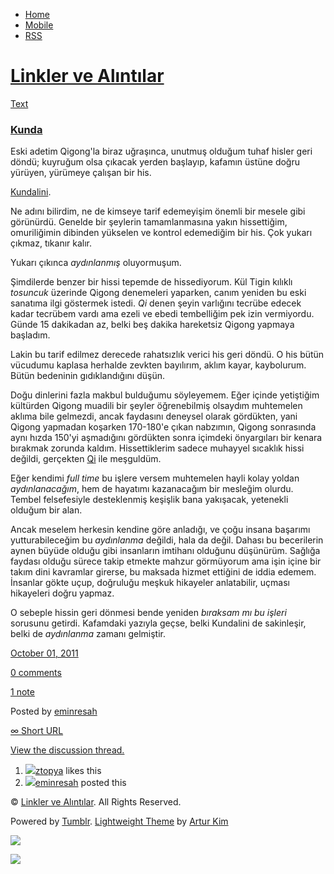 -   [Home](/)
-   [Mobile](/mobile)
-   [RSS](http://eminresah.tumblr.com/rss)

[Linkler ve Alıntılar](/)
=========================

[Text](http://eminresah.tumblr.com/post/10864779578/kunda)

### [Kunda](http://eminresah.tumblr.com/post/10864779578/kunda)

Eski adetim Qigong'la biraz uğraşınca, unutmuş olduğum tuhaf hisler geri
döndü; kuyruğum olsa çıkacak yerden başlayıp, kafamın üstüne doğru
yürüyen, yürümeye çalışan bir his.

[Kundalini](http://en.wikipedia.org/wiki/Kundalini).

Ne adını bilirdim, ne de kimseye tarif edemeyişim önemli bir mesele gibi
görünürdü. Genelde bir şeylerin tamamlanmasına yakın hissettiğim,
omuriliğimin dibinden yükselen ve kontrol edemediğim bir his. Çok yukarı
çıkmaz, tıkanır kalır.

Yukarı çıkınca *aydınlanmış* oluyormuşum.

Şimdilerde benzer bir hissi tepemde de hissediyorum. Kül Tigin kılıklı
*tosuncuk* üzerinde Qigong denemeleri yaparken, canım yeniden bu eski
sanatıma ilgi göstermek istedi. *Qi* denen şeyin varlığını tecrübe
edecek kadar tecrübem vardı ama ezeli ve ebedi tembelliğim pek izin
vermiyordu. Günde 15 dakikadan az, belki beş dakika hareketsiz Qigong
yapmaya başladım.

Lakin bu tarif edilmez derecede rahatsızlık verici his geri döndü. O his
bütün vücudumu kaplasa herhalde zevkten bayılırım, aklım kayar,
kaybolurum. Bütün bedeninin gıdıklandığını düşün.

Doğu dinlerini fazla makbul bulduğumu söyleyemem. Eğer içinde yetiştiğim
kültürden Qigong muadili bir şeyler öğrenebilmiş olsaydım muhtemelen
aklıma bile gelmezdi, ancak faydasını deneysel olarak gördükten, yani
Qigong yapmadan koşarken 170-180'e çıkan nabzımın, Qigong sonrasında
aynı hızda 150'yi aşmadığını gördükten sonra içimdeki önyargıları bir
kenara bırakmak zorunda kaldım. Hissettiklerim sadece muhayyel sıcaklık
hissi değildi, gerçekten [Qi](http://en.wikipedia.org/wiki/Qi) ile
meşguldüm.

Eğer kendimi *full time* bu işlere versem muhtemelen hayli kolay yoldan
*aydınlanacağım*, hem de hayatımı kazanacağım bir mesleğim olurdu.
Tembel felsefesiyle desteklenmiş keşişlik bana yakışacak, yetenekli
olduğum bir alan.

Ancak meselem herkesin kendine göre anladığı, ve çoğu insana başarımı
yutturabileceğim bu *aydınlanma* değildi, hala da değil. Dahası bu
becerilerin aynen büyüde olduğu gibi insanların imtihanı olduğunu
düşünürüm. Sağlığa faydası olduğu sürece takip etmekte mahzur görmüyorum
ama işin içine bir takım dini kavramlar girerse, bu maksada hizmet
ettiğini de iddia edemem. İnsanlar gökte uçup, doğruluğu meşkuk
hikayeler anlatabilir, uçması hikayeleri doğru yapmaz.

O sebeple hissin geri dönmesi bende yeniden *bıraksam mı bu işleri*
sorusunu getirdi. Kafamdaki yazıyla geçse, belki Kundalini de
sakinleşir, belki de *aydınlanma* zamanı gelmiştir.

[October 01, 2011](http://eminresah.tumblr.com/post/10864779578/kunda)

[0
comments](http://eminresah.tumblr.com/post/10864779578/kunda#disqus_thread)

[1 note](http://eminresah.tumblr.com/post/10864779578/kunda#notes)

Posted by [eminresah](http://eminresah.tumblr.com/)

[∞ Short URL](http://tmblr.co/ZWS1OyA7bs4w)

[View the discussion thread.](http://erblog.disqus.com/?url=ref)

1.  [![](http://38.media.tumblr.com/avatar_17d7756f7f8f_16.png)](http://ztopya.tumblr.com/ "aglea ")[ztopya](http://ztopya.tumblr.com/ "aglea")
    likes this
2.  [![](http://38.media.tumblr.com/avatar_06c8562d8d9e_16.png)](http://eminresah.tumblr.com/ "Linkler ve Alıntılar")[eminresah](http://eminresah.tumblr.com/ "Linkler ve Alıntılar")
    posted this

© [Linkler ve Alıntılar](/). All Rights Reserved.

Powered by [Tumblr](http://tumblr.com). [Lightweight
Theme](http://www.tumblr.com/theme/10820) by [Artur
Kim](http://arturkim.com)

![](https://px.srvcs.tumblr.com/impixu?T=1434918718&J=eyJ0eXBlIjoidXJsIiwidXJsIjoiaHR0cDpcL1wvZW1pbnJlc2FoLnR1bWJsci5jb21cL3Bvc3RcLzEwODY0Nzc5NTc4XC9rdW5kYSIsInJlcXR5cGUiOjAsInJvdXRlIjoiXC9wb3N0XC86aWRcLzpzdW1tYXJ5Iiwibm9zY3JpcHQiOjF9&U=KMECBLEFEL&K=0d26fe5ac2d548e1a7bb9bc5a4005a59c6fa984a08e3e8b95b649d419ac5def7&R=)

![](https://px.srvcs.tumblr.com/impixu?T=1434918718&J=eyJ0eXBlIjoicG9zdCIsInVybCI6Imh0dHA6XC9cL2VtaW5yZXNhaC50dW1ibHIuY29tXC9wb3N0XC8xMDg2NDc3OTU3OFwva3VuZGEiLCJyZXF0eXBlIjowLCJyb3V0ZSI6IlwvcG9zdFwvOmlkXC86c3VtbWFyeSIsInBvc3RzIjpbeyJwb3N0aWQiOiIxMDg2NDc3OTU3OCIsImJsb2dpZCI6IjM2NDgwMjgiLCJzb3VyY2UiOjMzfV0sIm5vc2NyaXB0IjoxfQ==&U=OIKEDPDGPM&K=ed57b2bb8720fce1f546a171d2dcc0036b8f9c94d0087e41df9f60374b3e169f&R=)

